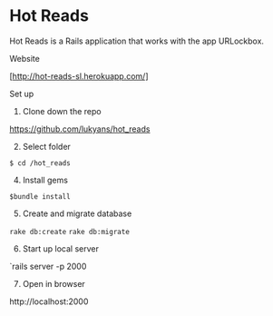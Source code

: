 # Hot Reads

Hot Reads is a Rails application that works with the app URLockbox.

Website

[http://hot-reads-sl.herokuapp.com/]

Set up

1. Clone down the repo

https://github.com/lukyans/hot_reads

2. Select folder

`$ cd /hot_reads`

4. Install gems

`$bundle install`

5. Create and migrate database

`rake db:create`
`rake db:migrate`

6. Start up local server

`rails server -p 2000

7. Open in browser

http://localhost:2000
